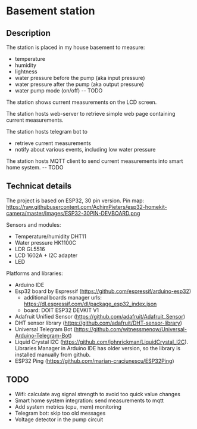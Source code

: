 # Basement station

## Description

The station is placed in my house basement to measure:
- temperature
- humidity
- lightness
- water pressure before the pump (aka input pressure)
- water pressure after the pump (aka output pressure)
- water pump mode (on/off) -- TODO

The station shows current measurements on the LCD screen.

The station hosts web-server to retrieve simple web page containing current measurements.

The station hosts telegram bot to
- retrieve current measurements
- notify about various events, including low water pressure

The station hosts MQTT client to send current measurements into smart home system. -- TODO

## Technicat details

The project is based on ESP32, 30 pin version.
Pin map: https://raw.githubusercontent.com/AchimPieters/esp32-homekit-camera/master/Images/ESP32-30PIN-DEVBOARD.png

Sensors and modules:
- Temperature/humidity DHT11
- Water pressure HK1100C
- LDR GL5516
- LCD 1602A + I2C adapter
- LED

Platforms and libraries:
- Arduino IDE
- Esp32 board by Espressif (https://github.com/espressif/arduino-esp32)
  - additional boards manager urls: https://dl.espressif.com/dl/package_esp32_index.json
  - board: DOIT ESP32 DEVKIT V1
- Adafruit Unified Sensor (https://github.com/adafruit/Adafruit_Sensor)
- DHT sensor library (https://github.com/adafruit/DHT-sensor-library)
- Universal Telegram Bot (https://github.com/witnessmenow/Universal-Arduino-Telegram-Bot)
- Liquid Crystal I2C (https://github.com/johnrickman/LiquidCrystal_I2C). Libraries Manager in Arduino IDE has older version, so the library is installed manually from github.
- ESP32 Ping (https://github.com/marian-craciunescu/ESP32Ping)

## TODO

- Wifi: calculate avg signal strength to avoid too quick value changes
- Smart home system integration: send measurements to mqtt
- Add system metrics (cpu, mem) monitoring
- Telegram bot: skip too old messages
- Voltage detector in the pump circuit
